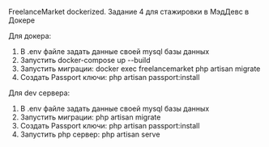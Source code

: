FreelanceMarket dockerized. Задание 4 для стажировки в МэдДевс в Докере


Для докера:

1. В .env файле задать данные своей mysql базы данных 
2. Запустить docker-compose up --build
3. Запустить миграции: docker exec freelancemarket php artisan migrate
4. Создать Passport ключи: php artisan passport:install

Для dev сервера:

1. В .env файле задать данные своей mysql базы данных 
2. Запустить миграции: php artisan migrate
3. Создать Passport ключи: php artisan passport:install
4. Запустить php сервер: php artisan serve